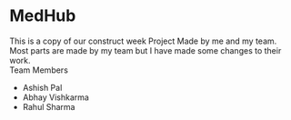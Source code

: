 # MedHub
This is a copy of our construct week Project Made by me and my team.</br>
Most parts are made by my team but I have made some changes to their work.</br>
Team Members</br>
* Ashish Pal </br>
* Abhay Vishkarma </br>
* Rahul Sharma



